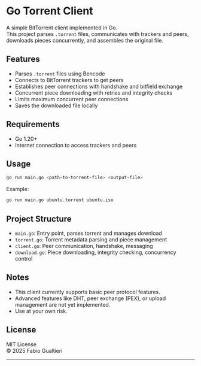 

# Go Torrent Client

A simple BitTorrent client implemented in Go.  
This project parses `.torrent` files, communicates with trackers and peers, downloads pieces concurrently, and assembles the original file.

## Features

- Parses `.torrent` files using Bencode
- Connects to BitTorrent trackers to get peers
- Establishes peer connections with handshake and bitfield exchange
- Concurrent piece downloading with retries and integrity checks
- Limits maximum concurrent peer connections
- Saves the downloaded file locally

## Requirements

- Go 1.20+  
- Internet connection to access trackers and peers

## Usage

```bash
go run main.go <path-to-torrent-file> <output-file>
```

Example:

```bash
go run main.go ubuntu.torrent ubuntu.iso
```

## Project Structure

- `main.go`: Entry point, parses torrent and manages download
- `torrent.go`: Torrent metadata parsing and piece management
- `client.go`: Peer communication, handshake, messaging
- `download.go`: Piece downloading, integrity checking, concurrency control

## Notes

- This client currently supports basic peer protocol features.  
- Advanced features like DHT, peer exchange (PEX), or upload management are not yet implemented.  
- Use at your own risk.

## License

MIT License  
© 2025 Fabio Gualtieri

---